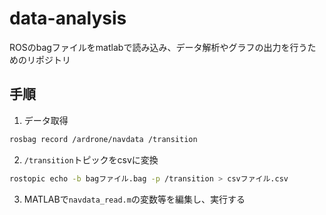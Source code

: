 # data-analysis
ROSのbagファイルをmatlabで読み込み、データ解析やグラフの出力を行うためのリポジトリ

## 手順

1.  データ取得
```bash
rosbag record /ardrone/navdata /transition
```

2.  `/transition`トピックをcsvに変換
```bash
rostopic echo -b bagファイル.bag -p /transition > csvファイル.csv
```

3.  MATLABで`navdata_read.m`の変数等を編集し、実行する
